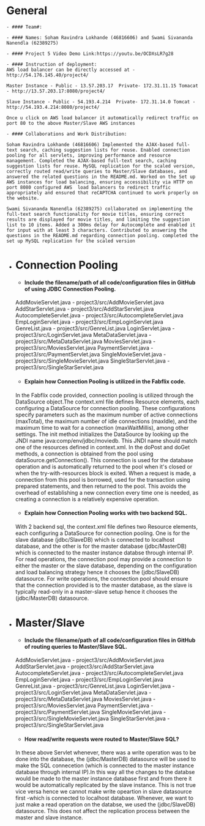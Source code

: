 # General
    - #### Team#:
    
    - #### Names: Soham Ravindra Lokhande (46816606) and Swami Sivananda Nanendla (62389275)
    
    - #### Project 5 Video Demo Link:https://youtu.be/OCDXsLR7g28

    - #### Instruction of deployment:
    AWS load balancer can be directly accessed at - http://54.176.145.40/project4/

    Master Instance - Public - 13.57.203.17  Private- 172.31.11.15 Tomacat - http://13.57.203.17:8080/project4/

    Slave Instance - Public - 54.193.4.214  Private- 172.31.14.0 Tomcat - http://54.193.4.214:8080/project4/

    Once u click on AWS load balancer it automatically redirect traffic on port 80 to the above Master/Slave AWS instances

    - #### Collaborations and Work Distribution:

    Soham Ravindra Lokhande (46816606) Implemented the AJAX-based full-text search, caching suggestion lists for reuse. Enabled connection pooling for all servlets, improving performance and resource management. Completed the AJAX-based full-text search, caching suggestion lists for reuse. MySQL replication for the scaled version, correctly routed read/write queries to Master/Slave databases, and answered the related questions in the README.md. Worked on the Set up AWS instances for load balancing, ensuring accessibility via HTTP on port 8080 configured AWS  load balancers to redirect traffic appropriately and ensured that reCAPTCHA continued to work properly on the website.

    Swami Sivananda Nanendla (62389275) collaborated on implementing the full-text search functionality for movie titles, ensuring correct results are displayed for movie titles, and limiting the suggestion list to 10 items. Added a 300ms delay for Autocomplete and enabled it for input with at least 3 characters. Contributed to answering the questions in the README.md regarding connection pooling. completed the set up MySQL replication for the scaled version


- # Connection Pooling
    - #### Include the filename/path of all code/configuration files in GitHub of using JDBC Connection Pooling.
    AddMovieServlet.java - project3/src/AddMovieServlet.java
    AddStarServlet.java  - project3/src/AddStarServlet.java
    AutocompleteServlet.java - project3/src/AutocompleteServlet.java
    EmpLoginServlet.java - project3/src/EmpLoginServlet.java
    GenreList.java - project3/src/GenreList.java
    LoginServlet.java - project3/src/LoginServlet.java
    MetaDataServlet.java - project3/src/MetaDataServlet.java
    MoviesServlet.java - project3/src/MoviesServlet.java
    PaymentServlet.java - project3/src/PaymentServlet.java
    SingleMovieServlet.java - project3/src/SingleMovieServlet.java
    SingleStarServlet.java - project3/src/SingleStarServlet.java
    
    - #### Explain how Connection Pooling is utilized in the Fabflix code.
    In the Fabflix code provided, connection pooling is utilized through the DataSource object.The context.xml file defines  Resource elements, each configuring a DataSource for connection pooling. These configurations specify parameters such as the maximum number of active connections (maxTotal), the maximum number of idle connections (maxIdle), and the maximum time to wait for a connection (maxWaitMillis), among other settings. The init method initializes the DataSource by looking up the JNDI name java:comp/env/jdbc/moviedb. This JNDI name should match one of the resources defined in context.xml. 
    In the doPost and doGet methods, a connection is obtained from the pool using dataSource.getConnection(). This connection is used for the database operation and is automatically returned to the pool when it's closed or when the try-with-resources block is exited. When a request is made, a connection from this pool is borrowed, used for the transaction using prepared statements, and then returned to the pool. This avoids the overhead of establishing a new connection every time one is needed, as creating a connection is a relatively expensive operation.
    
    - #### Explain how Connection Pooling works with two backend SQL.
    With 2 backend sql, the context.xml file defines two Resource elements, each configuring a DataSource for connection pooling. One is for the slave database (jdbc/SlaveDB) which is connected to localhost database, and the other is for the master database (jdbc/MasterDB) which is connected to the master instance databse through internal IP. For read operations, the connection pool may provide a connection to either the master or the slave database, depending on the configuration and load balancing strategy hence it chooses the (jdbc/SlaveDB) datasource. For write operations, the connection pool should ensure that the connection provided is to the master database, as the slave is typically read-only in a master-slave setup hence it chooses the (jdbc/MasterDB) datasource.
    

- # Master/Slave
    - #### Include the filename/path of all code/configuration files in GitHub of routing queries to Master/Slave SQL.
    AddMovieServlet.java - project3/src/AddMovieServlet.java
    AddStarServlet.java  - project3/src/AddStarServlet.java
    AutocompleteServlet.java - project3/src/AutocompleteServlet.java
    EmpLoginServlet.java - project3/src/EmpLoginServlet.java
    GenreList.java - project3/src/GenreList.java
    LoginServlet.java - project3/src/LoginServlet.java
    MetaDataServlet.java - project3/src/MetaDataServlet.java
    MoviesServlet.java - project3/src/MoviesServlet.java
    PaymentServlet.java - project3/src/PaymentServlet.java
    SingleMovieServlet.java - project3/src/SingleMovieServlet.java
    SingleStarServlet.java - project3/src/SingleStarServlet.java

    - #### How read/write requests were routed to Master/Slave SQL?
    In these above Servlet whenever, there was a write operation was to be done into the database, the (jdbc/MasterDB) datasource will be used to make the SQL connecetion (which is connected to the master instance database through internal IP).In this way all the changes to the databse would be made to the master instance database first and from there it would be automatically replicated by the slave instance. This is not true vice versa hence we cannot make write opeartion in slave datasource first -which is connected to localhost database. Whenever, we want to just make a read operation on the databse, we used the (jdbc/SlaveDB) datasource. This does not affect the replication process between the master and slave instance.
    

